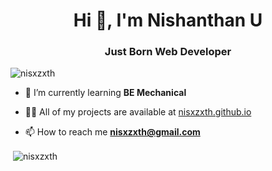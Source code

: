 <h1 align="center">Hi 👋, I'm Nishanthan U</h1>
<h3 align="center">Just Born Web Developer</h3>

<p align="left"> <img src="https://komarev.com/ghpvc/?username=nisxzxth&label=Profile%20views&color=0e75b6&style=flat" alt="nisxzxth" /> </p>

- 🌱 I’m currently learning **BE Mechanical**

- 👨‍💻 All of my projects are available at [nisxzxth.github.io](nisxzxth.github.io)

- 📫 How to reach me **nisxzxth@gmail.com**





<p>&nbsp;<img align="center" src="https://github-readme-stats.vercel.app/api?username=nisxzxth&show_icons=true&locale=en" alt="nisxzxth" /></p>



